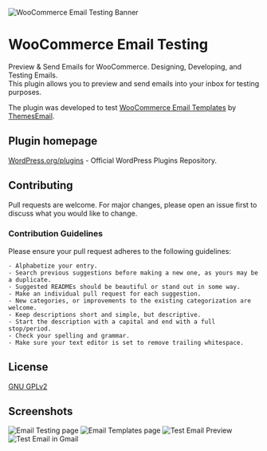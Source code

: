 ![WooCommerce Email Testing Banner](https://s3.amazonaws.com/images.themes.email/wc-email-testing/banner-1544x500.png)


# WooCommerce Email Testing
Preview & Send Emails for WooCommerce. Designing, Developing, and Testing Emails.  
This plugin allows you to preview and send emails into your inbox for testing purposes.  

The plugin was developed to test [WooCommerce Email Templates](https://themes.email/woocommerce.html) by [ThemesEmail](https://themes.email/).

## Plugin homepage
[WordPress.org/plugins](https://wordpress.org/plugins/woocommerce-email-testing) - Official WordPress Plugins Repository.

## Contributing
Pull requests are welcome. For major changes, please open an issue first to discuss what you would like to change.

### Contribution Guidelines
Please ensure your pull request adheres to the following guidelines:

    - Alphabetize your entry.
    - Search previous suggestions before making a new one, as yours may be a duplicate.
    - Suggested READMEs should be beautiful or stand out in some way.
    - Make an individual pull request for each suggestion.
    - New categories, or improvements to the existing categorization are welcome.
    - Keep descriptions short and simple, but descriptive.
    - Start the description with a capital and end with a full stop/period.
    - Check your spelling and grammar.
    - Make sure your text editor is set to remove trailing whitespace.

## License
[GNU GPLv2](https://choosealicense.com/licenses/gpl-2.0/)

## Screenshots
![Email Testing page](https://s3.amazonaws.com/images.themes.email/wc-email-testing/screenshot-1.png)
![Email Templates page](https://s3.amazonaws.com/images.themes.email/wc-email-testing/screenshot-2.png)
![Test Email Preview](https://s3.amazonaws.com/images.themes.email/wc-email-testing/screenshot-3.png)
![Test Email in Gmail](https://s3.amazonaws.com/images.themes.email/wc-email-testing/screenshot-4.png)
